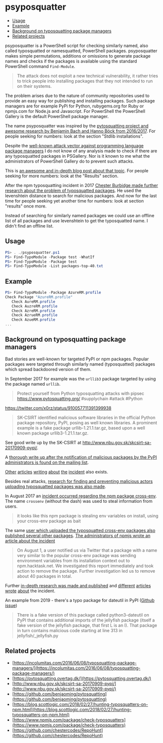 # psyposquatter

<!-- vim-markdown-toc GFM -->

* [Usage](#usage)
* [Example](#example)
* [Background on typosquatting package managers](#background-on-typosquatting-package-managers)
* [Related projects](#related-projects)

<!-- vim-markdown-toc -->

psyposquatter is a PowerShell script for checking similarly named, also called
typosquatted or namesquatted, PowerShell packages. psyposquatter makes simple
permutations, additions or omissions to generate package names and checks if
the packages is available using the standard PowerShell command `Find-Module`.

> The attack does not exploit a new technical vulnerability, it rather tries to
> trick people into installing packages that they not intended to run on their
> systems.

The problem arises due to the nature of community repositories used to provide
an easy way for publishing and installing packages. Such package managers are
for example PyPi for Python, rubygems.org for Ruby or npmjs.com for Node.js and
Javascript. For PowerShell the PowerShell Gallery is the default PowerShell
package manager.

The name psyposquatter was inspired by the [pytosquatting project and awesome
research by Benjamin Bach and Hanno Böck from 2016/2017](https://pytosquatting.overtag.dk/).
For people seeking for numbers: look at the section "Stdlib installations".

Despite the [well-known attack vector against programming language package
managers](http://incolumitas.com/2016/06/08/typosquatting-package-managers/) I
do not know of any analysis made to check if there are any typosquatted
packages in PSGallery. Nor is it known to me what the administrators of
PowerShell Gallery do to prevent such attacks.

This is [an awesome and in-depth blog post about that
topic](http://incolumitas.com/2016/06/08/typosquatting-package-managers/). For
people seeking for more numbers: look at the "Results" section.

After the npm typosquatting incident in 2017 [Chester Burbidge made further
research about the problem of typosquatted
packages](https://blog.scottlogic.com/2018/02/27/hunting-typosquatters-on-npm.html).
He used the levenshtein distance to search for malicious packages. And now for
the last time for people seeking yet another time for numbers: look at section
"results" once more.

Instead of searching for similarly named packages we could use an offline list
of all packages and use levenshtein to get the typosquatted name. I didn't find
an offline list.

## Usage

``` powershell
PS> . ./psyposquatter.ps1
PS> Find-TypoModule -Package test -WhatIf
PS> Find-TypoModule -Package test
PS> Find-TypoModule -List packages-top-40.txt
```


## Example

``` powershell
PS> Find-TypoModule -Package AzureRM.profile
Check Package "AzureRM.profile"
   Check AureRM.profile
   Check AuzreRM.profile
   Check AzreRM.profile
   Check AzrueRM.profile
   Check AzueRM.profile
...
```

## Background on typosquatting package managers

Bad stories are well-known for targeted PyPI or npm packages. Popular packages
were targeted through similarly named (typosquatted) packages which spread
backdoored version of them.

In September 2017 for example was the `urllib3` package targeted by using the
package named `urllib`.

> Protect yourself from Python typosquatting attacks with pipsec
> https://www.pytosquatting.org/  #supplychain #attack #Python

https://twitter.com/x0rz/status/910057711391399938

> SK-CSIRT identified malicious software libraries in the official Python
> package repository, PyPI, posing as well known libraries. A prominent example
> is a fake package urllib-1.21.1.tar.gz, based upon a well known package
> urllib3-1.21.1.tar.gz.

See good write up by the SK-CSIRT at http://www.nbu.gov.sk/skcsirt-sa-20170909-pypi/.

A [thorough write up after the notification of malicious packages by the PyPI
administrators is found on the mailing
list](https://mail.python.org/pipermail/security-announce/2017-September/000000.html).

[Other](https://thenewstack.io/python-package-repository-struggles-deal-typosquatting/) [articles](https://nakedsecurity.sophos.com/2017/09/19/pypi-python-repository-hit-by-typosquatting-sneak-attack/) [writing](https://arstechnica.com/information-technology/2017/09/devs-unknowingly-use-malicious-modules-put-into-official-python-repository) [about](https://www.golem.de/news/pypi-boesartige-python-pakete-entdeckt-1709-130098.html) [the](https://www.reddit.com/r/netsec/comments/4n4w2h/taking_over_17000_hosts_by_typosquatting_package/) [incident](https://www.bleepingcomputer.com/news/security/ten-malicious-libraries-found-on-pypi-python-package-index/) also exists.

Besides real attacks, [research for finding and preventing malicious actors
uploading typosquatted packages was also made](https://pytosquatting.overtag.dk/).

In August 2017 an [incident occurred regarding the npm package
cross-env](https://twitter.com/kentcdodds/status/892372685048627200). The name
`crossenv` (without the dash) was used to steal information from users. 
> it looks like this npm package is stealing env variables on install, using
> your cross-env package as bait

The same [user which uploaded the typosquatted cross-env packages also
published several other
packages](https://twitter.com/iamakulov/status/892485192883073024). [The
administrators of npmjs wrote an article about the incident](https://blog.npmjs.org/post/163723642530/crossenv-malware-on-the-npm-registry.)

> On August 1, a user notified us via Twitter that a package with a name very
> similar to the popular cross-env package was sending environment variables
> from its installation context out to npm.hacktask.net. We investigated this
> report immediately and took action to remove the package. Further
> investigation led us to remove about 40 packages in total.

Further [in-depth research was made and
published](https://blog.scottlogic.com/2018/02/27/hunting-typosquatters-on-npm.html)
and [different](https://www.theregister.co.uk/2017/08/02/typosquatting_npm/)
[articles](https://medium.com/@liran.tal/fighting-npm-typosquatting-attacks-and-naming-rules-for-npm-modules-a0b7a86344aa)
[wrote](https://thenewstack.io/npm-cleans-typosquatting-malware/)
[about](https://threatpost.com/attackers-use-typo-squatting-to-steal-npm-credentials/127235/)
the incident.

An example from 2019 - there's a typo package for dateutil in PyPI ([Github issue](https://github.com/dateutil/dateutil/issues/984))

> There is a fake version of this package called python3-dateutil on PyPI that contains additional imports of the jeIlyfish package (itself a fake version of the jellyfish package, that first L is an I). That package in turn contains malicious code starting at line 313 in jeIlyfish/_jellyfish.py

## Related projects

* [https://incolumitas.com/2016/06/08/typosquatting-package-managers/](https://incolumitas.com/2016/06/08/typosquatting-package-managers/)
* [https://pytosquatting.overtag.dk/](https://pytosquatting.overtag.dk/)
* [http://www.nbu.gov.sk/skcsirt-sa-20170909-pypi/](http://www.nbu.gov.sk/skcsirt-sa-20170909-pypi/)
* [https://github.com/benjaoming/pytosquatting](https://github.com/benjaoming/pytosquatting)
* [https://blog.scottlogic.com/2018/02/27/hunting-typosquatters-on-npm.html](https://blog.scottlogic.com/2018/02/27/hunting-typosquatters-on-npm.html)
* [https://www.npmjs.com/package/check-typosquatters](https://www.npmjs.com/package/check-typosquatters)
* [https://github.com/chestercodes/RepoHunt](https://github.com/chestercodes/RepoHunt)
